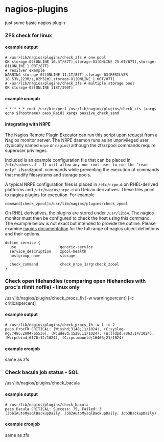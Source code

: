 # nagios-plugins
just some basic nagios plugin

### ZFS check for linux

#### example output
```
# /usr/lib/nagios/plugins/check_zfs # one pool
OK storage-02(ONLINE 10.3T/87T),storage-03(ONLINE 75.6T/87T),storage-81(ONLINE 1.00T/87T)
# resilver example
WARNING storage-02(ONLINE 11.1T/87T),storage-03(RESILVER 18.53%,223M/s,82h51m),storage-81(ONLINE 1.00T/87T)
# /usr/lib/nagios/plugins/check_zfs # multiple storage pool
OK storage-03(ONLINE 118T/390T)
```

#### example cronjob
```
* * * * * root /usr/bin/perl /usr/lib/nagios/plugins/check_zfs |xargs echo $(hostname) pass_Raid| xargs passive_check_send
```

#### integrating with NRPE
The Nagios Remote Plugin Executor can run this script upon request from a Nagios
monitor server. The NRPE daemon runs as an unprivileged user (typically named
`nrpe` or `nagios`) although the zfs/zpool commands require superuser privileges.

Included is an example configuration file that can be placed in `/etc/sudoers.d'.
It will allow any non-root user to run the "read-only" `zfs` and `zpool` commands
while preventing the execution of commands that modify filesystems and storage
pools.

A typical NRPE configuration files is placed in `/etc/nrpe.d` on RHEL-derived
platforms and `/etc/nagios/nrpe.d` on Debian derivatives. These files point to
nagios plugins for execution. For example
```
command[check_zpool]=/usr/lib/nagios/plugins/check_zpool
```
On RHEL derivatives, the plugins are stored under `/usr/lib64`. The nagios
monitor must then be configured to check the host using this command. The
example below is not exact but intended to provide the outline. Please
examine [nagios documentation](https://assets.nagios.com/downloads/nagioscore/docs/nagioscore/3/en/objectdefinitions.html)
for the full range of nagios object definitions and their options.
```
define service {
  use                    generic-service
  service_description    zpool-health
  hostgroup_name         storage
  ...
  check_command          check_nrpe_1arg!check_zpool
}
```
### Check open filehandles (comparing open filehandles with proc's rlimit nofile) - linux only
/usr/lib/nagios/plugins/check_procs_fh [-w warningpercent] [-c criticalpercent]

#### example output
```
# /usr/lib/nagios/plugins/check_procs_fh -w 1 -c 2
pass_ProcFD CRITICAL: (W:sshd;3148;11/1024), (C:syslog-ng;7486;2004/65536), (W:udevd;1529;11/1024), (W:lldpd;7063;14/1024), (W:rpcbind;6170;12/1024), (C:rpc.mountd;16466;21/1024)
```

#### example cronjob
same as zfs

### Check bacula job status - SQL
/usr/lib/nagios/plugins/check_bacula

#### example output
```
# /usr/lib/nagios/plugins/check_bacula
pass_Bacula CRITICAL: Success: 75, Failed: 3 (Job1AutoMysqlBackupDaily, Job2AutoMysqlBackupDaily, Job3BackupDaily)
```

#### example cronjob
same as zfs

